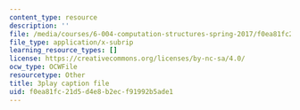 ```yaml
---
content_type: resource
description: ''
file: /media/courses/6-004-computation-structures-spring-2017/f0ea81fc21d5d4e8b2ecf91992b5ade1_2IQxigpPMns.srt
file_type: application/x-subrip
learning_resource_types: []
license: https://creativecommons.org/licenses/by-nc-sa/4.0/
ocw_type: OCWFile
resourcetype: Other
title: 3play caption file
uid: f0ea81fc-21d5-d4e8-b2ec-f91992b5ade1
---
```

